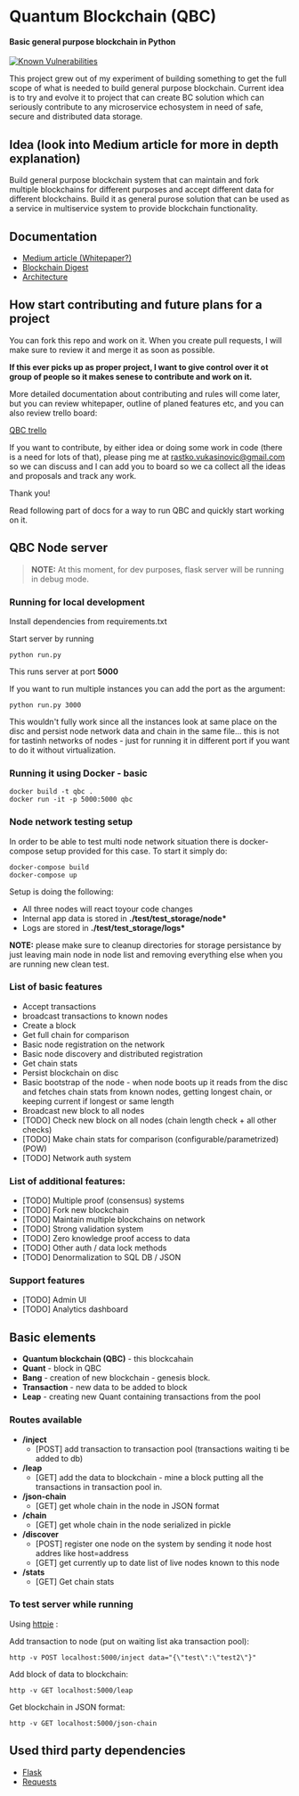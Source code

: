 

# Quantum Blockchain (QBC)
#### Basic general purpose blockchain in Python

[![Known Vulnerabilities](https://snyk.io/test/github/metaphorical/quantum-blockchain/badge.svg)](https://snyk.io/test/github/metaphorical/quantum-blockchain)

This project grew out of my experiment of building something to get the full scope of what is needed to build general purpose blockchain. Current idea is to try and evolve it to project that can create BC solution which can seriously contribute to any microservice echosystem in need of safe, secure and distributed data storage.

## Idea (look into Medium article for more in depth explanation)

Build general purpose blockchain system that can maintain and fork multiple blockchains for different purposes and accept different data for different blockchains. Build it as general purose solution that can be used as a service in multiservice system to provide blockchain functionality.

## Documentation

* [Medium article (Whitepaper?)](https://hackernoon.com/building-general-purpose-blockchain-71ffb8511ce)
* [Blockchain Digest](documentation/blockchain-digest.md)
* [Architecture](documentation/architecture.md)

## How start contributing and future plans for a project

You can fork this repo and work on it. When you create pull requests, I will make sure to review it and merge it as soon as possible.

**If this ever picks up as proper project, I want to give control over it ot group of people so it makes senese to contribute and work on it.**

More detailed documentation about contributing and rules will come later, but you can review whitepaper, outline of planed features etc, and you can also review trello board:

[QBC trello](https://trello.com/b/IKDDvvC1/quantum-blockchain)

If you want to contribute, by either idea or doing some work in code (there is a need for lots of that), please ping me at rastko.vukasinovic@gmail.com so we can discuss and I can add you to board so we ca collect all the ideas and proposals and track any work.

Thank you!

Read following part of docs for a way to run QBC and quickly start working on it.

## QBC Node server

> **NOTE:** At this moment, for dev purposes, flask server will be running in debug mode.

### Running for local development
Install dependencies from requirements.txt

Start server by running

```
python run.py
```
This runs server at port **5000**

If you want to run multiple instances you can add the port as the argument:

```
python run.py 3000
```

This wouldn't fully work since all the instances look at same place on the disc and persist node network data and chain in the same file... this is not for tastinh networks of nodes - just for running it in different port if you want to do it without virtualization.

### Running it using Docker - basic
```
docker build -t qbc .
docker run -it -p 5000:5000 qbc
```

### Node network testing setup

In order to be able to test multi node network situation there is docker-compose setup provided for this case. To start it simply do:
```
docker-compose build
docker-compose up
```
Setup is doing the following:
* All three nodes will react toyour code changes
* Internal app data is stored in **./test/test_storage/node\***
* Logs are stored in **./test/test_storage/logs\***

**NOTE:** please make sure to cleanup directories for storage persistance by just leaving main node in node list and removing everything else when you are running new clean test.

### List of basic features

* Accept transactions
* broadcast transactions to known nodes
* Create a block
* Get full chain for comparison
* Basic node registration on the network
* Basic node discovery and distributed registration
* Get chain stats
* Persist blockchain on disc
* Basic bootstrap of the node - when node boots up it reads from the disc and fetches chain stats from known nodes, getting longest chain, or keeping current if longest or same length
* Broadcast new block to all nodes
* [TODO] Check new block on all nodes (chain length check + all other checks)
* [TODO] Make chain stats for comparison (configurable/parametrized) (POW)
* [TODO] Network auth system


### List of additional features:
* [TODO] Multiple proof (consensus) systems
* [TODO] Fork new blockchain
* [TODO] Maintain multiple blockchains on network
* [TODO] Strong validation system
* [TODO] Zero knowledge proof access to data
* [TODO] Other auth / data lock methods
* [TODO] Denormalization to SQL DB / JSON

### Support features
* [TODO] Admin UI
* [TODO] Analytics dashboard


## Basic elements

* **Quantum blockchain (QBC)** - this blockcahain
* **Quant** - block in QBC
* **Bang** - creation of new blockchain - genesis block.
* **Transaction** - new data to be added to block
* **Leap** - creating new Quant containing transactions from the pool

### Routes available

* **/inject**
  * [POST] add transaction to transaction pool (transactions waiting ti be added to db)
* **/leap**
  * [GET] add the data to blockchain - mine a block putting all the transactions in transaction pool in.
* **/json-chain**
  * [GET] get whole chain in the node in JSON format
* **/chain**
  * [GET] get whole chain in the node serialized in pickle
* **/discover**
  * [POST] register one node on the system by sending it node host addres like host=address
  * [GET] get currently up to date list of live nodes known to this node
* **/stats**
  * [GET] Get chain stats

### To test server while running

Using [httpie](https://httpie.org/) :

Add transaction to node (put on waiting list aka transaction pool):

```
http -v POST localhost:5000/inject data="{\"test\":\"test2\"}"
```

Add block of data to blockchain:
```
http -v GET localhost:5000/leap
```

Get blockchain in JSON format:
```
http -v GET localhost:5000/json-chain
```

## Used third party dependencies

* [Flask](http://flask.pocoo.org/docs/0.12/quickstart/)
* [Requests](http://docs.python-requests.org/en/latest/user/quickstart/)

